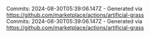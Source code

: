 Commits: 2024-08-30T05:39:06.147Z - Generated via https://github.com/marketplace/actions/artificial-grass
<br>
Commits: 2024-08-30T05:39:06.147Z - Generated via https://github.com/marketplace/actions/artificial-grass
<br>
